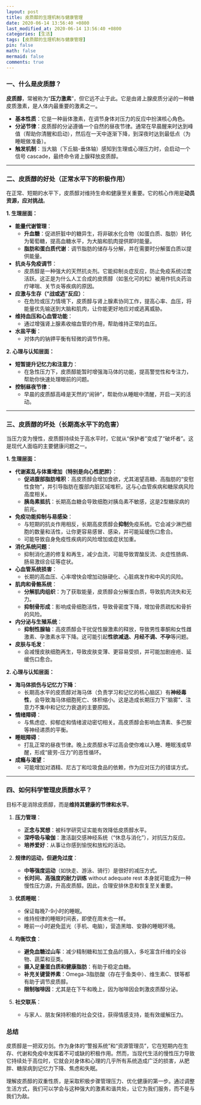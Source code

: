```yaml
---
layout: post
title: 皮质醇的生理机制与健康管理
date: 2020-06-14 13:56:40 +0800
last_modified_at: 2020-06-14 13:56:40 +0800
categories: [生活]
tags: [皮质醇的生理机制与健康管理]
pin: false
math: false
mermaid: false
comments: true
---
```


### 一、什么是皮质醇？

**皮质醇**，常被称为“**压力激素**”，但它远不止于此。它是由肾上腺皮质分泌的一种糖皮质激素，是人体内最重要的激素之一。

*   **基本性质**：它是一种甾体激素，在调节身体对压力的反应中扮演核心角色。
*   **分泌节律**：皮质醇的分泌遵循一个自然的昼夜节律。通常在早晨醒来时达到峰值（帮助你清醒和启动），然后在一天中逐渐下降，到深夜时达到最低点（为睡眠做准备）。
*   **触发机制**：当大脑（下丘脑-垂体轴）感知到生理或心理压力时，会启动一个信号 cascade，最终命令肾上腺释放皮质醇。

---

### 二、皮质醇的好处（正常水平下的积极作用）

在正常、短期的水平下，皮质醇对维持生命和健康至关重要。它的核心作用是**动员资源，应对挑战**。

**1. 生理层面：**
*   **能量代谢管理**：
    *   **升血糖**：促进肝脏中的糖异生，将非碳水化合物（如蛋白质、脂肪）转化为葡萄糖，提高血糖水平，为大脑和肌肉提供即时能量。
    *   **脂肪和蛋白质代谢**：调节脂肪的储存与分解，并在需要时分解蛋白质以提供能量。
*   **抗炎与免疫调节**：
    *   皮质醇是一种强大的天然抗炎剂。它能抑制炎症反应，防止免疫系统过度活跃。这正是为什么人工合成的皮质醇（如氢化可的松）被用作抗炎药治疗哮喘、关节炎等疾病的原因。
*   **应激与生存（“战或逃”反应）**：
    *   在危险或压力情境下，皮质醇与肾上腺素协同工作，提高心率、血压，将能量优先输送到大脑和肌肉，让你能更好地应对或逃离威胁。
*   **维持血压和心血管功能**：
    *   通过增强肾上腺素收缩血管的作用，帮助维持正常的血压。
*   **水盐平衡**：
    *   对体内的钠钾平衡有轻微的调节作用。

**2. 心理与认知层面：**
*   **短暂提升记忆力和注意力**：
    *   在急性压力下，皮质醇能暂时增强海马体的功能，提高警觉性和专注力，帮助你快速处理眼前的问题。
*   **控制昼夜节律**：
    *   早晨的皮质醇高峰是天然的“闹钟”，帮助你从睡眠中清醒，开启一天的活动。

---

### 三、皮质醇的坏处（长期高水平下的危害）

当压力变为慢性，皮质醇持续处于高水平时，它就从“保护者”变成了“破坏者”。这是现代人面临的主要健康问题之一。

**1. 生理层面：**
*   **代谢紊乱与体重增加（特别是向心性肥胖）**：
    *   **促进腹部脂肪堆积**：高皮质醇会增加食欲，尤其渴望高糖、高脂肪的“安慰性食物”，并引导脂肪在腹部内脏区域堆积，这与心血管疾病和糖尿病风险高度相关。
    *   **胰岛素抵抗**：长期高血糖会导致细胞对胰岛素不敏感，这是2型糖尿病的前兆。
*   **免疫功能抑制与易感染**：
    *   与短期的抗炎作用相反，长期高皮质醇会**抑制**免疫系统。它会减少淋巴细胞的数量和活性，让你更容易感冒、感染，并可能延缓伤口愈合。
    *   可能导致自身免疫性疾病的风险增加或症状加重。
*   **消化系统问题**：
    *   抑制消化道的修复和再生，减少血流，可能导致胃酸反流、炎症性肠病、肠易激综合征等症状。
*   **心血管系统损害**：
    *   长期的高血压、心率增快会增加动脉硬化、心脏病发作和中风的风险。
*   **肌肉和骨骼系统**：
    *   **分解肌肉组织**：为了获取能量，皮质醇会分解蛋白质，导致肌肉流失和无力。
    *   **抑制骨形成**：影响成骨细胞活性，导致骨密度下降，增加骨质疏松和骨折的风险。
*   **内分泌与生殖系统**：
    *   **抑制性腺轴**：高皮质醇会干扰促性腺激素的释放，导致男性睾酮和女性雌激素、孕激素水平下降。这可能引起**性欲减退、月经不调、不孕**等问题。
*   **皮肤与毛发**：
    *   会减慢皮肤细胞再生，导致皮肤变薄、更容易受损，并可能加剧痤疮、延缓伤口愈合。

**2. 心理与认知层面：**
*   **海马体损伤与记忆力下降**：
    *   长期高水平的皮质醇对海马体（负责学习和记忆的核心脑区）有**神经毒性**，会导致海马体细胞死亡、体积缩小。这是造成长期压力下“脑雾”、注意力不集中和记忆力衰退的主要原因。
*   **情绪障碍**：
    *   与焦虑症、抑郁症和情绪波动密切相关。高皮质醇会影响血清素、多巴胺等神经递质的平衡。
*   **睡眠障碍**：
    *   打乱正常的昼夜节律。晚上皮质醇水平过高会使你难以入睡、睡眠浅或早醒，形成“疲劳-压力”的恶性循环。
*   **成瘾与渴望**：
    *   可能增加对酒精、尼古丁和垃圾食品的依赖，作为应对压力的错误方式。

---

### 四、如何科学管理皮质醇水平？

目标不是消除皮质醇，而是**维持其健康的节律和水平**。

1.  **压力管理**：
    *   **正念与冥想**：被科学研究证实能有效降低皮质醇水平。
    *   **深呼吸与瑜伽**：激活副交感神经系统（“休息与消化”），对抗压力反应。
    *   **培养爱好**：从事让你感到愉悦和放松的活动。

2.  **规律的运动，但避免过度**：
    *   **中等强度运动**（如快走、游泳、骑行）是很好的减压方式。
    *   **长时间、高强度的耐力训练** without adequate rest 本身就可能成为一种慢性压力源，升高皮质醇。因此，合理安排休息和恢复至关重要。

3.  **优质睡眠**：
    *   保证每晚7-9小时的睡眠。
    *   维持规律的睡眠时间表，即使在周末也一样。
    *   睡前一小时避免蓝光（手机、电脑），营造黑暗、安静的睡眠环境。

4.  **均衡饮食**：
    *   **避免血糖过山车**：减少精制糖和加工食品的摄入，多吃富含纤维的全谷物、蔬菜和豆类。
    *   **摄入足量蛋白质和健康脂肪**：有助于稳定血糖。
    *   **补充关键营养素**：Omega-3脂肪酸（存在于鱼类中）、维生素C、镁等都有助于调节皮质醇。
    *   **限制咖啡因**：尤其是在下午和晚上，因为咖啡因会刺激皮质醇分泌。

5.  **社交联系**：
    *   与家人、朋友保持积极的社会交往，获得情感支持，能有效缓解压力。

### 总结

皮质醇是一把双刃剑。作为身体的“警报系统”和“资源管理员”，它在短期内在生存、代谢和免疫中发挥着不可或缺的积极作用。然而，当现代生活的慢性压力导致它持续处于高位时，它就会对身体和心理的几乎所有系统造成广泛的损害，从肥胖、糖尿病到记忆力下降、焦虑和失眠。

理解皮质醇的双重性质，是采取积极步骤管理压力、优化健康的第一步。通过调整生活方式，我们可以学会与这种强大的激素和谐共处，让它为我们服务，而不是与我们为敌。
